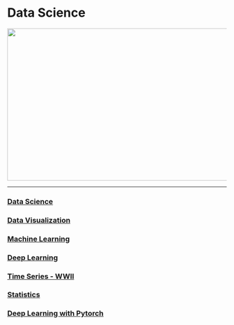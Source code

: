 # Data Science
<p align="center"><img width="1000" height="350" src="https://intellipaat.com/blog/wp-content/uploads/2016/11/What-is-Data-Science.docx.jpg"></p>

---

### [Data Science](https://github.com/ankur715/data_science/blob/master/data_science.ipynb)

### [Data Visualization](https://github.com/ankur715/data_science/tree/master/data_visualization)

### [Machine Learning](https://github.com/ankur715/data_science/tree/master/machine_learning)

### [Deep Learning](https://github.com/ankur715/data_science/tree/master/deep_learning)

### [Time Series - WWII](https://github.com/ankur715/data_science/tree/master/time_series_ww2)

### [Statistics](https://github.com/ankur715/data_science/tree/master/statistics)

### [Deep Learning with Pytorch](https://github.com/ankur715/data_science/tree/master/deep_learning_with_pytorch)


